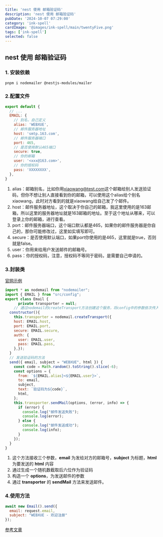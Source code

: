 ```yaml
---
title: 'nest 使用 邮箱验证码'
description: 'nest 使用 邮箱验证码'
pubDate: '2024-10-07 07:29:00'
category: 'ink-spell'
cardImage: '@images/ink-spell/main/twentyFive.png'
tags: ['ink-spell']
selected: false
---
```


## nest 使用 邮箱验证码

### 1. 安装依赖

```bash
pnpm i nodemailer @nestjs-modules/mailer
```

### 2.配置文件

```js
export default {
  // ...
  EMAIL: {
    // 别名，自己定义
    alias: 'WEBXUE',
    // 邮件服务器地址
    host: 'smtp.163.com',
    // 邮件服务器端口
    port: 465,
    // 是否使用默认465端口
    secure: true,
    // 你的邮箱
    user: '<xxx@163.com>',
    // 你的授权码
    pass: 'XXXXXXXX',
  },
}
```

1. alias：邮箱别名，比如你用<xiaowang@test.com>这个邮箱给别人发送验证码，但你不想让别人直接看到你的邮箱，可以使用这个alias给个别名xiaowang，此时对方看到的就是xiaowang给自己发了个邮件。
2. host：邮件服务器地址，这个取决于你自己的邮箱，我这里使用的是163邮箱，所以这里的服务器地址就是163邮箱的地址。至于这个地址从哪来，可以登录上你的邮箱，进行查看。
3. port：邮件服务器端口，这个端口默认都是465，如果你的邮件服务器是你自己的，那你可能修改过，这里如实填写即可。
4. secure：是否使用默认端口，如果port你使用的是465，这里就是true，否则就是false。
5. user：你用来给用户发送邮件的邮箱号。
6. pass：你的授权码，注意，授权码不等同于密码，是需要自己申请的。

### 3.封装类

[官网示例](https://nodemailer.com/about/)

```js
import * as nodemail from "nodemailer";
import { EMAIL } from "src/config";
export class Email {
      private transporter = null;
    // 通过nodemail的createTransport方法创建这个服务，将config中的参数依次传入
  constructor(){
    this.transporter = nodemail.createTransport({
    host: EMAIL.host,
    port: EMAIL.port,
    secure: EMAIL.secure,
    auth: {
      user: EMAIL.user,
      pass: EMAIL.pass,
    },});
  }
  // 发送验证码的方法
  send({ email, subject = "WEBXUE", html }) {
    const code = Math.random().toString().slice(-6);
    const options = {
      from: `${EMAIL.alias}<${EMAIL.user}>`,
      to: email,
      subject,
      text: `验证码为${code}`,
      html,
    };
    this.transporter.sendMail(options, (error, info) => {
      if (error) {
        console.log("邮件发送失败");
        console.log(error);
      } else {
        console.log("邮件发送成功");
        console.log(info);
      }
    });
  }
}
```

1. 这个方法接收三个参数，**email** 为发给对方的邮箱号，**subject** 为标题，**html** 为要发送的 **html** 内容
2. 通过生成一个随机数截取后六位作为验证码
3. 构造一个 **options**，为发送邮件的参数
4. 通过 **transporter** 的 **sendMail** 方法来发送邮件。

### 4.使用方法

 ```js
 await new Email().send({
   email: request.email,
   subject: "WEBXUE - 欢迎注册"
 });
 ```

[参考文章](https://juejin.cn/post/7220725356457164859)

